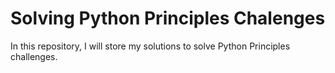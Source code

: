 # Solving Python Principles Chalenges

In this repository, I will store my solutions to solve Python Principles challenges.